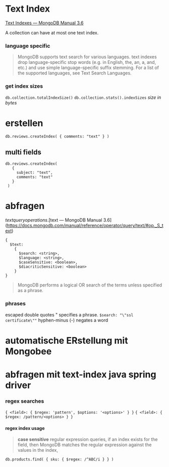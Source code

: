 Text Index
==========

[Text Indexes — MongoDB Manual 3.6](https://docs.mongodb.com/manual/core/index-text/)

A collection can have at most one text index.

### language specific
> MongoDB supports text search for various languages. text indexes drop language-specific stop words (e.g. in English, the, an, a, and, etc.) and use simple language-specific suffix stemming. For a list of the supported languages, see Text Search Languages.

### get index sizes
`db.collection.totalIndexSize()`
`db.collection.stats().indexSizes`
*size in bytes* 

# erstellen

`db.reviews.createIndex( { comments: "text" } )`

## multi fields

```
db.reviews.createIndex(
   {
     subject: "text",
     comments: "text"
   }
 )
```




# abfragen
$text query operations.
[$text — MongoDB Manual 3.6](https://docs.mongodb.com/manual/reference/operator/query/text/#op._S_text)
```
{
  $text:
    {
      $search: <string>,
      $language: <string>,
      $caseSensitive: <boolean>,
      $diacriticSensitive: <boolean>
    }
}
```
> MongoDB performs a logical OR search of the terms unless specified as a phrase.

### phrases
escaped double quotes \" specifies a phrase.
`$search: "\"ssl certificate\""`
hyphen-minus (-) negates a word

# automatische ERstellung mit Mongobee

# abfragen mit text-index java spring driver


### regex searches
`{ <field>: { $regex: 'pattern', $options: '<options>' } }`
`{ <field>: { $regex: /pattern/<options> } }`


#### regex index usage
> **case sensitive** regular expression queries, if an index exists for the field, then MongoDB matches the regular expression against the values in the index,

`db.products.find( { sku: { $regex: /^ABC/i } } )`